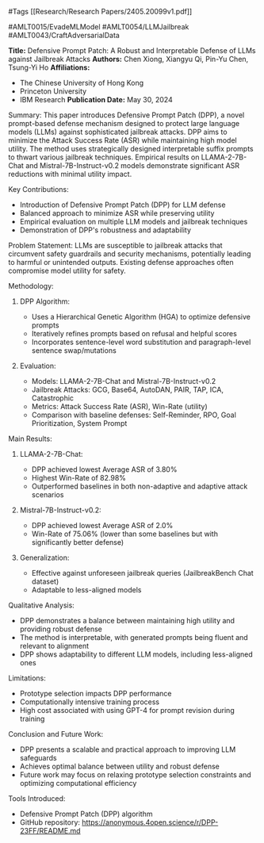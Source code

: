 #Tags
[[Research/Research Papers/2405.20099v1.pdf]]

#AMLT0015/EvadeMLModel
#AMLT0054/LLMJailbreak
#AMLT0043/CraftAdversarialData

**Title:** Defensive Prompt Patch: A Robust and Interpretable Defense of LLMs against Jailbreak Attacks
**Authors:** Chen Xiong, Xiangyu Qi, Pin-Yu Chen, Tsung-Yi Ho
**Affiliations:** 
- The Chinese University of Hong Kong
- Princeton University  
- IBM Research
**Publication Date:** May 30, 2024

Summary:
This paper introduces Defensive Prompt Patch (DPP), a novel prompt-based defense mechanism designed to protect large language models (LLMs) against sophisticated jailbreak attacks. DPP aims to minimize the Attack Success Rate (ASR) while maintaining high model utility. The method uses strategically designed interpretable suffix prompts to thwart various jailbreak techniques. Empirical results on LLAMA-2-7B-Chat and Mistral-7B-Instruct-v0.2 models demonstrate significant ASR reductions with minimal utility impact.

Key Contributions:
- Introduction of Defensive Prompt Patch (DPP) for LLM defense
- Balanced approach to minimize ASR while preserving utility
- Empirical evaluation on multiple LLM models and jailbreak techniques
- Demonstration of DPP's robustness and adaptability

Problem Statement:
LLMs are susceptible to jailbreak attacks that circumvent safety guardrails and security mechanisms, potentially leading to harmful or unintended outputs. Existing defense approaches often compromise model utility for safety.

Methodology:
1. DPP Algorithm:
   - Uses a Hierarchical Genetic Algorithm (HGA) to optimize defensive prompts
   - Iteratively refines prompts based on refusal and helpful scores
   - Incorporates sentence-level word substitution and paragraph-level sentence swap/mutations

2. Evaluation:
   - Models: LLAMA-2-7B-Chat and Mistral-7B-Instruct-v0.2
   - Jailbreak Attacks: GCG, Base64, AutoDAN, PAIR, TAP, ICA, Catastrophic
   - Metrics: Attack Success Rate (ASR), Win-Rate (utility)
   - Comparison with baseline defenses: Self-Reminder, RPO, Goal Prioritization, System Prompt

Main Results:
1. LLAMA-2-7B-Chat:
   - DPP achieved lowest Average ASR of 3.80% 
   - Highest Win-Rate of 82.98%
   - Outperformed baselines in both non-adaptive and adaptive attack scenarios

2. Mistral-7B-Instruct-v0.2:
   - DPP achieved lowest Average ASR of 2.0%
   - Win-Rate of 75.06% (lower than some baselines but with significantly better defense)

3. Generalization:
   - Effective against unforeseen jailbreak queries (JailbreakBench Chat dataset)
   - Adaptable to less-aligned models

Qualitative Analysis:
- DPP demonstrates a balance between maintaining high utility and providing robust defense
- The method is interpretable, with generated prompts being fluent and relevant to alignment
- DPP shows adaptability to different LLM models, including less-aligned ones

Limitations:
- Prototype selection impacts DPP performance
- Computationally intensive training process
- High cost associated with using GPT-4 for prompt revision during training

Conclusion and Future Work:
- DPP presents a scalable and practical approach to improving LLM safeguards
- Achieves optimal balance between utility and robust defense
- Future work may focus on relaxing prototype selection constraints and optimizing computational efficiency

Tools Introduced:
- Defensive Prompt Patch (DPP) algorithm
- GitHub repository: https://anonymous.4open.science/r/DPP-23FF/README.md